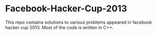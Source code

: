 Facebook-Hacker-Cup-2013
========================

This repo contains solutions to various problems appeared in facebook hacker cup 2013. Most of the code is written in C++.
